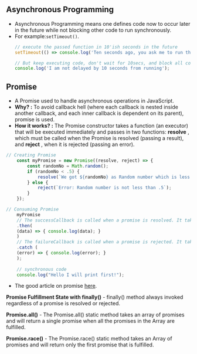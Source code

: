 ##  **Asynchronous Programming** 
- Asynchronous Programming means one defines code now to occur later in the future while not blocking other code to run synchronously.
- For example:`setTimeout()`.
    ```Javascript
    // execute the passed function in 10'ish seconds in the future
    setTimeout(() => console.log('Ten seconds ago, you ask me to run this code'), 10000);

    // But keep executing code, don't wait for 10secs, and block all code execution
    console.log('I am not delayed by 10 seconds from running');       
    ```

## **Promise**
- A Promise used to handle asynchronous operations in JavaScript.
- **Why? :** To avoid callback hell (where each callback is nested inside another callback, and each inner callback is dependent on its parent), promise is used.
- **How it works? :**  The Promise constructor takes a function (an executor) that will be executed immediately and passes in two functions: **resolve** , which must be called when the Promise is resolved (passing a result), and **reject** , when it is rejected (passing an error).

```Javascript
// Creating Promise
    const myPromise = new Promise((resolve, reject) => {
        const randomNo = Math.random();
        if (randomNo < .5) {
            resolve(`We got ${randomNo} as Random number which is less than .5`)
        } else {
            reject(`Error: Random number is not less than .5`);
        }
    });

// Consuming Promise
    myPromise
    // The successCallback is called when a promise is resolved. It takes one argument which is the value passed to resolve().
    .then(
    (data) => { console.log(data); }
    )
    // The failureCallback is called when a promise is rejected. It takes one argument which is the value passed to reject().
    .catch ( 
    (error) => { console.log(error); }
    ); 
    
    // synchronous code
    console.log("Hello I will print first!");  
```  
- The good article on promise [here](https://blog.bitsrc.io/understanding-promises-in-javascript-c5248de9ff8f).

**Promise Fulfillment State with finally()**
    - finally() method always invoked regardless of a promise is resolved or rejected. 

**Promise.all()**
    - The Promise.all() static method takes an array of promises and will return a single promise when all the promises in the Array are fulfilled.

**Promise.race()**
    - The Promise.race() static method takes an Array of promises and will return only the first promise that is fulfilled.